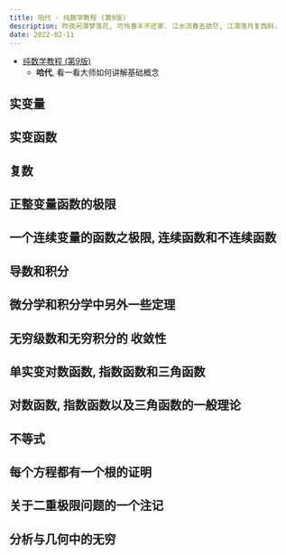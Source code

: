 ```yaml
---
title: 哈代 - 纯数学教程 (第9版)
description: 昨夜闲潭梦落花, 可怜春半不还家. 江水流春去欲尽, 江潭落月复西斜.
date: 2022-02-11
---
```


- [纯数学教程 (第9版)](https://book.douban.com/subject/35132451/)
  - __哈代__, 看一看大师如何讲解基础概念

## 实变量

## 实变函数

## 复数

## 正整变量函数的极限

## 一个连续变量的函数之极限, 连续函数和不连续函数

## 导数和积分

## 微分学和积分学中另外一些定理

## 无穷级数和无穷积分的 收敛性

## 单实变对数函数, 指数函数和三角函数

## 对数函数, 指数函数以及三角函数的一般理论

## 不等式

## 每个方程都有一个根的证明

## 关于二重极限问题的一个注记

## 分析与几何中的无穷
